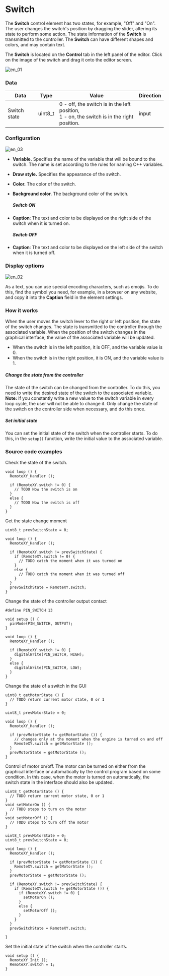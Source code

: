 # Switch

The **Switch** control element has two states, for example, "Off" and "On". The user changes the switch's position by dragging the slider, altering its state to perform some action. The state information of the **Switch** is transmitted to the controller. The **Switch** can have different shapes and colors, and may contain text.

The **Switch** is located on the **Control** tab in the left panel of the editor. Click on the image of the switch and drag it onto the editor screen.

![en_01](en_01.jpg)

### Data

| Data         | Type    | Value                                                        | Direction |
| ------------ | ------- | ------------------------------------------------------------ | --------- |
| Switch state | uint8_t | 0 - off, the switch is in the left position,<br/>1 - on, the switch is in the right position. | input     |

### Configuration

![en_03](en_03.jpg)

- **Variable.** Specifies the name of the variable that will be bound to the switch. The name is set according to the rules for naming C++ variables.

- **Draw style.** Specifies the appearance of the switch.

- **Color.** The color of the switch.

- **Background color.** The background  color of the switch.

  ##### Switch ON

- **Caption**: The text and color to be displayed on the right side of the switch when it is turned on.

  ##### Switch OFF

- **Caption**: The text and color to be displayed on the left side of the switch when it is turned off.

### Display options

![en_02](en_02.jpg)

As a text, you can use special encoding characters, such as emojis. To do this, find the symbol you need, for example, in a browser on any website, and copy it into the **Caption** field in the element settings.

### How it works

When the user moves the switch lever to the right or left position, the state of the switch changes. The state is transmitted to the controller through the associated variable. When the position of the switch changes in the graphical interface, the value of the associated variable will be updated.

- When the switch is in the left position, it is OFF, and the variable value is 0.
- When the switch is in the right position, it is ON, and the variable value is 1.

##### Change the state from the controller

The state of the switch can be changed from the controller. To do this, you need to write the desired state of the switch to the associated variable. **Note:** If you constantly write a new value to the switch variable in every loop cycle, the user will not be able to change it. Only change the state of the switch on the controller side when necessary, and do this once.

##### Set initial state

You can set the initial state of the switch when the controller starts. To do this, in the `setup()` function, write the initial value to the associated variable.

### Source code examples

Check the state of the switch.

```
void loop () {
  RemoteXY_Handler ();
  
  if (RemoteXY.switch != 0) {
    // TODO Now the switch is on
  }
  else {
    // TODO Now the switch is off
  }
}
```

Get the state change moment

```
uint8_t prevSwitchState = 0;

void loop () {
  RemoteXY_Handler ();
  
  if (RemoteXY.switch != prevSwitchState) {
    if (RemoteXY.switch != 0) {
      // TODO catch the moment when it was turned on
    }
    else {
      // TODO catch the moment when it was turned off
    }    
  }
  prevSwitchState = RemoteXY.switch;
}
```

Change the state of the controller output contact

```
#define PIN_SWITCH 13

void setup () {
  pinMode(PIN_SWITCH, OUTPUT);
}

void loop () {
  RemoteXY_Handler ();
  
  if (RemoteXY.switch != 0) {
    digitalWrite(PIN_SWITCH, HIGH);
  }
  else {
    digitalWrite(PIN_SWITCH, LOW);
  }
} 
```

Change the state of a switch in the GUI

```
uint8_t getMotorState () {
  // TODO return current motor state, 0 or 1
}

uint8_t prevMotorState = 0;

void loop () {
  RemoteXY_Handler ();
  
  if (prevMotorState != getMotorState ()) {
    // changes only at the moment when the engine is turned on and off
    RemoteXY.switch = getMotorState ();
  }
  prevMotorState = getMotorState ();
}
```

Control of motor on/off. The motor can be turned on either from the graphical interface or automatically by the control program based on some condition. In this case, when the motor is turned on automatically, the switch state in the interface should also be updated.

```
uint8_t getMotorState () {
  // TODO return current motor state, 0 or 1
}
void setMotorOn () {
  // TODO steps to turn on the motor
}
void setMotorOff () {
  // TODO steps to turn off the motor
}

uint8_t prevMotorState = 0;
uint8_t prevSwitchState = 0;

void loop () {
  RemoteXY_Handler ();
  
  if (prevMotorState != getMotorState ()) {
    RemoteXY.switch = getMotorState ();
  }
  prevMotorState = getMotorState ();
  
  if (RemoteXY.switch != prevSwitchState) {
    if (RemoteXY.switch != getMotorState ()) {
      if (RemoteXY.switch != 0) {
        setMotorOn ();
      }
      else {
        setMotorOff ();
      }
    }
  }
  prevSwitchState = RemoteXY.switch;

}
```

Set the initial state of the switch when the controller starts.

```
void setup () {
  RemoteXY_Init ();  
  RemoteXY.switch = 1; 
}
```

### 


